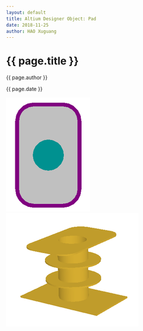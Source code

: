 ```yaml
---
layout: default
title: Altium Designer Object: Pad
date: 2018-11-25
author: HAO Xuguang
---
```


<h1>{{ page.title }}</h1>
<p>{{ page.author }}</p>
<p>{{ page.date }}</p>

![](embeds/2018-11-25-Altium-Designer-Object-Pad/Pcb_Obj-Pad_Example_2d.png)
![](embeds/2018-11-25-Altium-Designer-Object-Pad/Pcb_Obj-Pad_Example_3d.png)